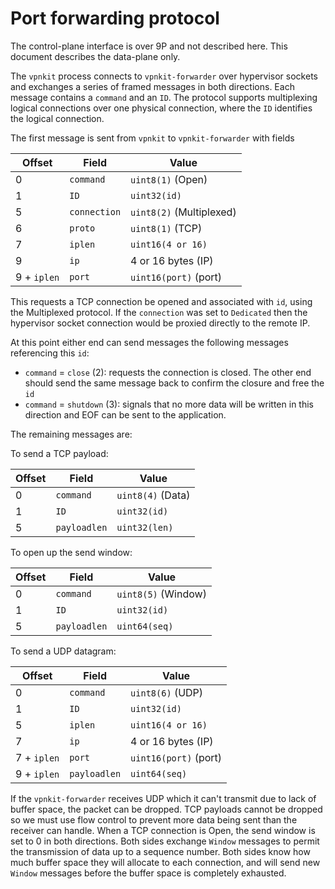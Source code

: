 # Port forwarding protocol

The control-plane interface is over 9P and not described here. This document
describes the data-plane only.

The `vpnkit` process connects to `vpnkit-forwarder` over hypervisor sockets
and exchanges a series of framed messages in both directions. Each message
contains a `command` and an `ID`. The protocol supports multiplexing logical
connections over one physical connection, where the `ID` identifies the logical
connection.

The first message is sent from `vpnkit` to `vpnkit-forwarder` with fields

| Offset        | Field         | Value                    |
| ------------- |---------------|--------------------------|
| 0             | `command`     | `uint8(1)` (Open)        |
| 1             | `ID`          | `uint32(id)`             |
| 5             | `connection`  | `uint8(2)` (Multiplexed) |
| 6             | `proto`       | `uint8(1)` (TCP)         |
| 7             | `iplen`       | `uint16(4 or 16)`        |
| 9             | `ip`          | 4 or 16 bytes (IP)       |
| 9 + `iplen`   | `port`        | `uint16(port)` (port)    |

This requests a TCP connection be opened and associated with `id`, using the
Multiplexed protocol. If the `connection` was set to `Dedicated` then the
hypervisor socket connection would be proxied directly to the remote IP.

At this point either end can send messages the following messages referencing
this `id`:
- `command` = `close` (2): requests the connection is closed. The other end
  should send the same message back to confirm the closure and free the `id`
- `command` = `shutdown` (3): signals that no more data will be written in
  this direction and EOF can be sent to the application.

The remaining messages are:

To send a TCP payload:

| Offset        | Field         | Value                    |
| ------------- |---------------|--------------------------|
| 0             | `command`     | `uint8(4)` (Data)        |
| 1             | `ID`          | `uint32(id)`             |
| 5             | `payloadlen`  | `uint32(len)`            |

To open up the send window:

| Offset        | Field         | Value                    |
| ------------- |---------------|--------------------------|
| 0             | `command`     | `uint8(5)` (Window)      |
| 1             | `ID`          | `uint32(id)`             |
| 5             | `payloadlen`  | `uint64(seq)`            |

To send a UDP datagram:

| Offset        | Field         | Value                    |
| ------------- |---------------|--------------------------|
| 0             | `command`     | `uint8(6)` (UDP)         |
| 1             | `ID`          | `uint32(id)`             |
| 5             | `iplen`       | `uint16(4 or 16)`        |
| 7             | `ip`          | 4 or 16 bytes (IP)       |
| 7 + `iplen`   | `port`        | `uint16(port)` (port)    |
| 9 + `iplen`   | `payloadlen`  | `uint64(seq)`            |

If the `vpnkit-forwarder` receives UDP which it can't transmit due to lack
of buffer space, the packet can be dropped. TCP payloads cannot be dropped
so we must use flow control to prevent more data being sent than the
receiver can handle. When a TCP connection is Open, the send window is set
to 0 in both directions. Both sides exchange `Window` messages to permit
the transmission of data up to a sequence number. Both sides know how much
buffer space they will allocate to each connection, and will send new `Window`
messages before the buffer space is completely exhausted.